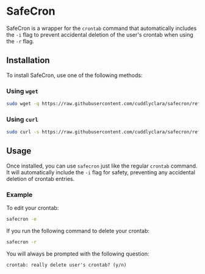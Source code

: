 # SafeCron

SafeCron is a wrapper for the `crontab` command that automatically includes the `-i` flag to prevent accidental deletion of the user's crontab when using the `-r` flag.

## Installation

To install SafeCron, use one of the following methods:

### Using `wget`


```bash
sudo wget -q https://raw.githubusercontent.com/cuddlyclara/safecron/refs/heads/main/safecron.sh -O /usr/local/bin/safecron && sudo chmod +x /usr/local/bin/safecron
```

### Using `curl`


```bash
sudo curl -s https://raw.githubusercontent.com/cuddlyclara/safecron/refs/heads/main/safecron.sh -o /usr/local/bin/safecron && sudo chmod +x /usr/local/bin/safecron
```


## Usage

Once installed, you can use `safecron` just like the regular `crontab` command. It will automatically include the `-i` flag for safety, preventing any accidental deletion of crontab entries.

### Example

To edit your crontab:

```bash
safecron -e
```

If you run the following command to delete your crontab:

```bash
safecron -r
```

You will always be prompted with the following question:

```
crontab: really delete user's crontab? (y/n)
```

